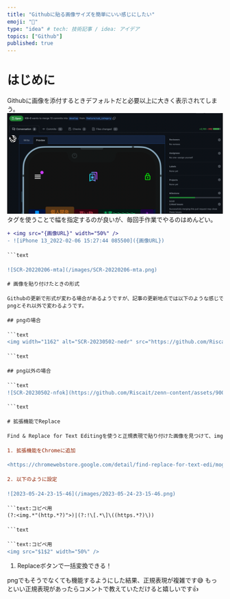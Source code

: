 ```yaml
---
title: "Githubに貼る画像サイズを簡単にいい感じにしたい"
emoji: "🐙"
type: "idea" # tech: 技術記事 / idea: アイデア
topics: ["Github"]
published: true
---
```

# はじめに

Githubに画像を添付するときデフォルトだと必要以上に大きく表示されてしまう。
![SCR-20220206-mu8](/images/SCR-20220206-mu8.png)
<img>タグを使うことで幅を指定するのが良いが、毎回手作業でやるのはめんどい。

```diff
+ <img src="{画像URL}" width="50%" />
- ![iPhone 13_2022-02-06 15:27:44 085500]({画像URL})

```text

![SCR-20220206-mta](/images/SCR-20220206-mta.png)

# 画像を貼り付けたときの形式

Githubの更新で形式が変わる場合があるようですが、記事の更新地点では以下のような感じでした👀
pngとそれ以外で変わるようです。

## pngの場合

```text
<img width="1162" alt="SCR-20230502-nedr" src="https://github.com/Riscait/zenn-content/assets/90010509/b0a57ed6-06ac-45b3-9b43-41b5757658d6">

```text

## png以外の場合

```text
![SCR-20230502-nfok](https://github.com/Riscait/zenn-content/assets/90010509/587c3a15-20b8-43de-81ef-3aa1ffd37ec3)

```text

# 拡張機能でReplace

Find & Replace for Text Editingを使うと正規表現で貼り付けた画像を見つけて、imgタグで囲った状態に置換できます

1. 拡張機能をChromeに追加

<https://chromewebstore.google.com/detail/find-replace-for-text-edi/mogefjlnnldblkakpbakdaffphhjfjba>

2. 以下のように設定

![2023-05-24-23-15-46](/images/2023-05-24-23-15-46.png)

```text:コピペ用
(?:<img.*"(http.*?)">)|(?:!\[.*\]\((https.*?)\))

```text

```text:コピペ用
<img src="$1$2" width="50%" />

```

1. Replaceボタンで一括変換できる！

pngでもそうでなくても機能するようにした結果、正規表現が複雑です😅
もっといい正規表現があったらコメントで教えていただけると嬉しいです👍
